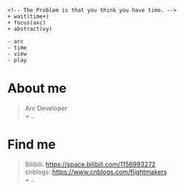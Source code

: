 ```
<!-- The Problem is that you think you have time. -->
+ wait(time+)
+ focus(axc)
+ abstract(vy)

- arc
- time
- view
- play
```

# About me
> Arc Developer  
> \+ ..

# Find me
> Bilibili: https://space.bilibili.com/1156993272  
> cnblogs: https://www.cnblogs.com/flightmakers  
> \+ ..
